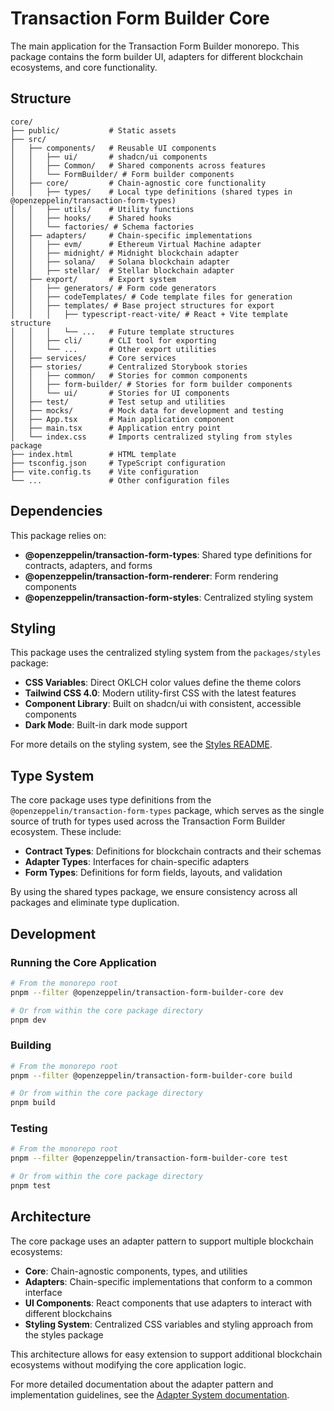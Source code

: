 # Transaction Form Builder Core

The main application for the Transaction Form Builder monorepo. This package contains the form builder UI, adapters for different blockchain ecosystems, and core functionality.

## Structure

```
core/
├── public/           # Static assets
├── src/
│   ├── components/   # Reusable UI components
│   │   ├── ui/       # shadcn/ui components
│   │   ├── Common/   # Shared components across features
│   │   └── FormBuilder/ # Form builder components
│   ├── core/         # Chain-agnostic core functionality
│   │   ├── types/    # Local type definitions (shared types in @openzeppelin/transaction-form-types)
│   │   ├── utils/    # Utility functions
│   │   ├── hooks/    # Shared hooks
│   │   └── factories/ # Schema factories
│   ├── adapters/     # Chain-specific implementations
│   │   ├── evm/      # Ethereum Virtual Machine adapter
│   │   ├── midnight/ # Midnight blockchain adapter
│   │   ├── solana/   # Solana blockchain adapter
│   │   ├── stellar/  # Stellar blockchain adapter
│   ├── export/       # Export system
│   │   ├── generators/ # Form code generators
│   │   ├── codeTemplates/ # Code template files for generation
│   │   ├── templates/ # Base project structures for export
│   │   │   ├── typescript-react-vite/ # React + Vite template structure
│   │   │   └── ...   # Future template structures
│   │   ├── cli/      # CLI tool for exporting
│   │   └── ...       # Other export utilities
│   ├── services/     # Core services
│   ├── stories/      # Centralized Storybook stories
│   │   ├── common/   # Stories for common components
│   │   ├── form-builder/ # Stories for form builder components
│   │   └── ui/       # Stories for UI components
│   ├── test/         # Test setup and utilities
│   ├── mocks/        # Mock data for development and testing
│   ├── App.tsx       # Main application component
│   ├── main.tsx      # Application entry point
│   └── index.css     # Imports centralized styling from styles package
├── index.html        # HTML template
├── tsconfig.json     # TypeScript configuration
├── vite.config.ts    # Vite configuration
└── ...               # Other configuration files
```

## Dependencies

This package relies on:

- **@openzeppelin/transaction-form-types**: Shared type definitions for contracts, adapters, and forms
- **@openzeppelin/transaction-form-renderer**: Form rendering components
- **@openzeppelin/transaction-form-styles**: Centralized styling system

## Styling

This package uses the centralized styling system from the `packages/styles` package:

- **CSS Variables**: Direct OKLCH color values define the theme colors
- **Tailwind CSS 4.0**: Modern utility-first CSS with the latest features
- **Component Library**: Built on shadcn/ui with consistent, accessible components
- **Dark Mode**: Built-in dark mode support

For more details on the styling system, see the [Styles README](../styles/README.md).

## Type System

The core package uses type definitions from the `@openzeppelin/transaction-form-types` package, which serves as the single source of truth for types used across the Transaction Form Builder ecosystem. These include:

- **Contract Types**: Definitions for blockchain contracts and their schemas
- **Adapter Types**: Interfaces for chain-specific adapters
- **Form Types**: Definitions for form fields, layouts, and validation

By using the shared types package, we ensure consistency across all packages and eliminate type duplication.

## Development

### Running the Core Application

```bash
# From the monorepo root
pnpm --filter @openzeppelin/transaction-form-builder-core dev

# Or from within the core package directory
pnpm dev
```

### Building

```bash
# From the monorepo root
pnpm --filter @openzeppelin/transaction-form-builder-core build

# Or from within the core package directory
pnpm build
```

### Testing

```bash
# From the monorepo root
pnpm --filter @openzeppelin/transaction-form-builder-core test

# Or from within the core package directory
pnpm test
```

## Architecture

The core package uses an adapter pattern to support multiple blockchain ecosystems:

- **Core**: Chain-agnostic components, types, and utilities
- **Adapters**: Chain-specific implementations that conform to a common interface
- **UI Components**: React components that use adapters to interact with different blockchains
- **Styling System**: Centralized CSS variables and styling approach from the styles package

This architecture allows for easy extension to support additional blockchain ecosystems without modifying the core application logic.

For more detailed documentation about the adapter pattern and implementation guidelines, see the [Adapter System documentation](./src/adapters/README.md).
